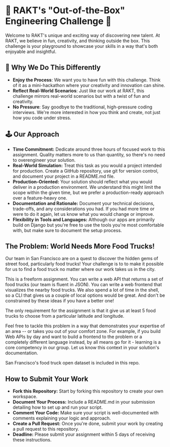 # 🚀 RAKT's "Out-of-the-Box" Engineering Challenge 🌟

Welcome to RAKT's unique and exciting way of discovering new talent. At RAKT, we believe in fun, creativity, and thinking outside the box. This challenge is your playground to showcase your skills in a way that's both enjoyable and insightful.

## 🎉 Why We Do This Differently

- **Enjoy the Process**: We want you to have fun with this challenge. Think of it as a mini-hackathon where your creativity and innovation can shine.
- **Reflect Real-World Scenarios**: Just like our work at RAKT, this challenge mirrors real-world scenarios but with a twist of fun and creativity.
- **No Pressure**: Say goodbye to the traditional, high-pressure coding interviews. We're more interested in how you think and create, not just how you code under stress.

## 🕹️ Our Approach
- **Time Commitment:** Dedicate around three hours of focused work to this assignment. Quality matters more to us than quantity, so there's no need to overengineer your solution.
- **Real-World Simulation:** Treat this task as you would a project intended for production. Create a GitHub repository, use git for version control, and document your project in a README.md file.
- **Production-Oriented:** Your solution should reflect what you would deliver in a production environment. We understand this might limit the scope within the given time, but we prefer a production-ready approach over a feature-heavy one.
- **Documentation and Rationale:** Document your technical decisions, trade-offs, and any considerations you had. If you had more time or were to do it again, let us know what you would change or improve.
- **Flexibility in Tools and Languages:** Although our apps are primarily build on Django but you're free to use the tools you're most comfortable with, but make sure to document the setup process.

## The Problem: World Needs More Food Trucks!

Our team in San Francisco are on a quest to discover the hidden gems of street food, particularly food trucks! Your challenge is to to make it possible for us to find a food truck no matter where our work takes us in the city.

This is a freeform assignment. You can write a web API that returns a set of food trucks (our team is fluent in JSON). You can write a web frontend that visualizes the nearby food trucks. We also spend a lot of time in the shell, so a CLI that gives us a couple of local options would be great. And don't be constrained by these ideas if you have a better one!

The only requirement for the assignment is that it give us at least 5 food trucks to choose from a particular latitude and longitude.

Feel free to tackle this problem in a way that demonstrates your expertise of an area -- or takes you out of your comfort zone. For example, if you build Web APIs by day and want to build a frontend to the problem or a completely different language instead, by all means go for it - learning is a core competency in our group. Let us know this context in your solution's documentation.

San Francisco's food truck open dataset is included in this repo.


## How to Submit Your Work
  - **Fork this Repository:** Start by forking this repository to create your own workspace.
  - **Document Your Process:** Include a README.md in your submission detailing how to set up and run your script.
  - **Comment Your Code:** Make sure your script is well-documented with comments explaining your logic and approach.
  - **Create a Pull Request:** Once you're done, submit your work by creating a pull request to this repository.
  - **Deadline:** Please submit your assignment within 5 days of receiving these instructions.

